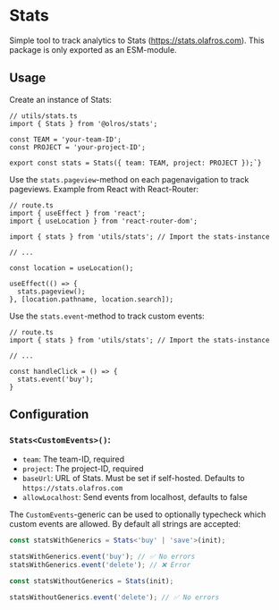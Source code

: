 # Stats

Simple tool to track analytics to Stats (https://stats.olafros.com). This package is only exported as an ESM-module.

## Usage

Create an instance of Stats:

```tsx
// utils/stats.ts
import { Stats } from '@olros/stats';

const TEAM = 'your-team-ID';
const PROJECT = 'your-project-ID';

export const stats = Stats({ team: TEAM, project: PROJECT });`}
```

Use the `stats.pageview`-method on each pagenavigation to track pageviews. Example from React with React-Router:

```tsx
// route.ts
import { useEffect } from 'react';
import { useLocation } from 'react-router-dom';

import { stats } from 'utils/stats'; // Import the stats-instance

// ...

const location = useLocation();

useEffect(() => {
  stats.pageview();
}, [location.pathname, location.search]);
```

Use the `stats.event`-method to track custom events:

```tsx
// route.ts
import { stats } from 'utils/stats'; // Import the stats-instance

// ...

const handleClick = () => {
  stats.event('buy');
}
```

## Configuration

### `Stats<CustomEvents>()`:

- `team`: The team-ID, required
- `project`: The project-ID, required
- `baseUrl`: URL of Stats. Must be set if self-hosted. Defaults to `https://stats.olafros.com`
- `allowLocalhost`: Send events from localhost, defaults to false

The `CustomEvents`-generic can be used to optionally typecheck which custom events are allowed.
By default all strings are accepted:

```ts
const statsWithGenerics = Stats<'buy' | 'save'>(init);

statsWithGenerics.event('buy'); // ✅ No errors
statsWithGenerics.event('delete'); // ❌ Error

const statsWithoutGenerics = Stats(init);

statsWithoutGenerics.event('delete'); // ✅ No errors
```
